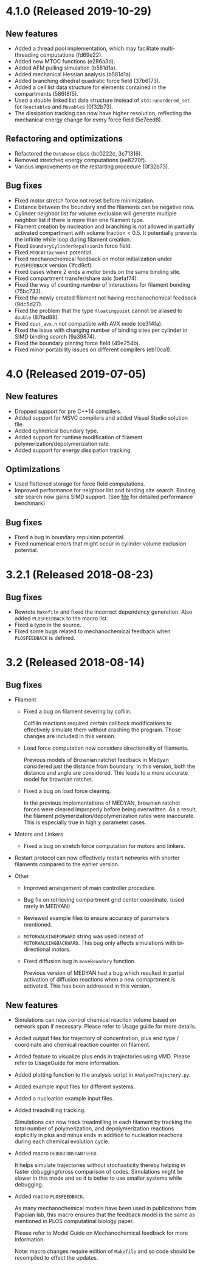 # 4.1.0 (Released 2019-10-29)

## New features
- Added a thread pool implementation, which may facilitate multi-threading computations (fd69e22).
- Added new MTOC functions (e286a3d).
- Added AFM pulling simulation (b581d1a).
- Added mechanical Hessian analysis (b581d1a).
- Added branching dihedral quadratic force field (37b6173).
- Added a cell list data structure for elements contained in the compartments (586f8f5).
- Used a double linked list data structure instead of `std::unordered_set` for `Reactable`s and `Movable`s (0f32b73).
- The dissipation tracking can now have higher resolution, reflecting the mechanical energy change for every force field (5e7eed8).

## Refactoring and optimizations
- Refactored the `Database` class (bc0222c, 3c71316).
- Removed stretched energy computations (ee6220f).
- Various improvements on the restarting procedure (0f32b73).

## Bug fixes
- Fixed motor stretch force not reset before minimization.
- Distance between the boundary and the filaments can be negative now.
- Cylinder neighbor list for volume exclusion will generate multiple neighbor list if there is more than one filament type.
- Filament creation by nucleation and branching is not allowed in partially activated compartment with volume fraction < 0.5. It potentially prevents the infinite while loop during filament creation.
- Fixed `BoundaryCylinderRepulsionIn` force field.
- Fixed `MTOCAttachment` potential.
- Fixed mechanochemical feedback on motor initialization under `PLOSFEEDBACK` version (1fcd9cf).
- Fixed cases where 2 ends a motor binds on the same binding site.
- Fixed compartment transfer/share axis (befaf74).
- Fixed the way of counting number of interactions for filament bending (75bc733).
- Fixed the newly created filament not having mechanochemical feedback (9dc5d27).
- Fixed the problem that the type `floatingpoint` cannot be aliased to `double` (87fad88).
- Fixed `dist_avx.h` not compatible with AVX mode (ce314fa).
- Fixed the issue with changing number of binding sites per cylinder in SIMD binding search (9a39874).
- Fixed the boundary pinning force field (49e254b).
- Fixed minor portability issues on different compilers (eb10ca1).

# 4.0 (Released 2019-07-05)

## New features
- Dropped support for pre C++14 compilers.
- Added support for MSVC compilers and added Visual Studio solution file.
- Added cylindrical boundary type.
- Added support for runtime modification of filament polymerization/depolymerization rate.
- Added support for energy dissipation tracking.

## Optimizations
- Used flattened storage for force field computations.
- Improved performance for neighbor list and binding site search. Binding site search now gains SIMD support. (See [file](./docs/Medyan4.0.pdf) for detailed performance benchmark)

## Bug fixes
- Fixed a bug in boundary repulsion potential.
- Fixed numerical errors that might occur in cylinder volume exclusion potential.

# 3.2.1 (Released 2018-08-23)

## Bug fixes
- Rewrote `Makefile` and fixed the incorrect dependency generation. Also added `PLOSFEEDBACK` to the macro list.
- Fixed a typo in the source.
- Fixed some bugs related to mechanochemical feedback when `PLOSFEEDBACK` is defined.

# 3.2 (Released 2018-08-14)

## Bug fixes
- Filament
    - Fixed a bug on filament severing by cofilin.

        Colfilin reactions required certain callback modifications to effectively simulate them without crashing the program. Those changes are included in this version.

    - Load force computation now considers directionality of filaments.

        Previous models of Brownian ratchet feedback in Medyan considered just the distance from boundary. In this version, both the distance and angle are considered. This leads to a more accurate model for brownian ratchet.

    - Fixed a bug on load force clearing.

        In the previous implementations of MEDYAN, brownian ratchet forces were cleared improperly before being overwritten. As a result, the filament polymerization/depolymerization rates were inaccurate. This is especially true in high χ parameter cases.

- Motors and Linkers
    - Fixed a bug on stretch force computation for motors and linkers.
- Restart protocol can now effectively restart networks with shorter filaments compared to the earlier version.
- Other
    - Improved arrangement of main controller procedure.
    - Bug fix on retrieving compartment grid center coordinate. (used rarely in MEDYAN)
    - Reviewed example files to ensure accuracy of parameters mentioned.
    - `MOTORWALKINGFORWARD` string was used instead of `MOTORWALKINGBACKWARD`. This bug only affects simulations with bi-directional motors.
    - Fixed diffusion bug in `moveBoundary` function.

        Previous version of MEDYAN had a bug which resulted in partial activation of diffusion reactions when a new comaprtment is activated. This has been addressed in this version.

## New features
- Simulations can now control chemical reaction volume based on network span if necessary. Please refer to Usage guide for more details.
- Added output files for trajectory of concentration, plus end type / coordinate and chemical reaction counter on filament.
- Added feature to visualize plus ends in trajectories using VMD. Please refer to UsageGuide for more information.
- Added plotting function to the analysis script in `AnalyzeTrajectory.py`.
- Added example input files for different systems.
- Added a nucleation example input files.
- Added treadmilling tracking.

    Simulations can now track treadmilling in each filament by tracking the total number of polymerization, and depolymerization reactions explicitly in plus and minus ends in addition to nucleation reactions during each chemical evolution cycle.
 
- Added macro `DEBUGCONSTANTSEED`.

    It helps simulate trajectories without stochasticity thereby helping in faster debugging/cross comparison of codes. Simulations might be slower in this mode and so it is better to use smaller systems while debugging.

- Added macro `PLOSFEEDBACK`.

    As many mechanochemical models have been used in publications from Papoian lab, this macro ensures that the feedback model is the same as mentioned in PLOS computatinal biology paper.

    Please refer to Model Guide on Mechanochemical feedback for more information.

    Note: macro changes require edition of `Makefile` and so code should be recompiled to effect the updates.
